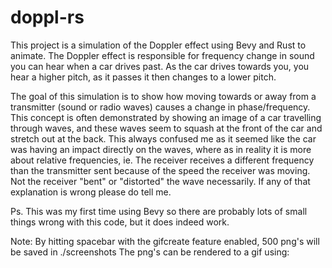 # doppl-rs

This project is a simulation of the Doppler effect using Bevy and Rust to
animate. The Doppler effect is responsible for frequency change in sound you
can hear when a car drives past. As the car drives towards you, you hear a
higher pitch, as it passes it then changes to a lower pitch.

The goal of this simulation is to show how moving towards or away from a
transmitter (sound or radio waves) causes a change in phase/frequency. This
concept is often demonstrated by showing an image of a car travelling through
waves, and these waves seem to squash at the front of the car and stretch out
at the back. This always confused me as it seemed like the car was having an
impact directly on the waves, where as in reality it is more about relative
frequencies, ie. The receiver receives a different frequency than the
transmitter sent because of the speed the receiver was moving. Not the receiver
"bent" or "distorted" the wave necessarily. If any of that explanation is wrong
please do tell me.

Ps. This was my first time using Bevy so there are probably lots of small things
wrong with this code, but it does indeed work.

Note: By hitting spacebar with the gifcreate feature enabled, 500 png's will be
saved in ./screenshots The png's can be rendered to a gif using:
